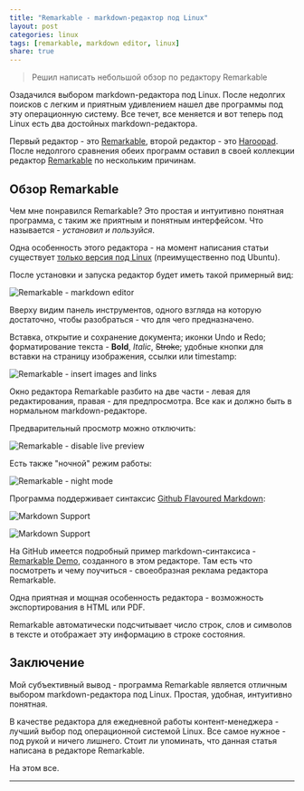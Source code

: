 ```yaml
---
title: "Remarkable - markdown-редактор под Linux"
layout: post
categories: linux
tags: [remarkable, markdown editor, linux]
share: true
---
```


> Решил написать небольшой обзор по редактору Remarkable

Озадачился выбором markdown-редактора под Linux. После недолгих поисков с легким и приятным удивлением нашел две программы под эту операционную систему. Все течет, все меняется и вот теперь под Linux есть два достойных markdown-редактора.

Первый редактор - это [Remarkable][1], второй редактор - это [Haroopad][2]. После недолгого сравнения обеих программ оставил в своей коллекции редактор [Remarkable][1] по нескольким причинам.

## Обзор Remarkable

Чем мне понравился Remarkable? Это простая и интуитивно понятная программа, с таким же приятным и понятным интерфейсом. Что называется - *установил и пользуйся*.

Одна особенность этого редактора - на момент написания статьи существует [только версия под Linux][3] (преимущественно под Ubuntu).

После установки и запуска редактор будет иметь такой примерный вид:

![Remarkable - markdown editor]({{site.url}}/images/uploads/2015/04/remarkable_example_text.png "Remarkable - markdown editor")

Вверху видим панель инструментов, одного взгляда на которую достаточно, чтобы разобраться - что для чего предназначено.

Вставка, открытие и сохранение документа; иконки Undo и Redo; форматирование текста - **Bold**, *Italic*, ~~Stroke~~; удобные кнопки для вставки на страницу изображения, ссылки или timestamp:

![Remarkable - insert images and links]({{site.url}}/images/uploads/2015/04/remarkable_links_images.png "Remarkable - insert images and links")

Окно редактора Remarkable разбито на две части - левая для редактирования, правая - для предпросмотра. Все как и должно быть в нормальном markdown-редакторе.

Предварительный просмотр можно отключить:

![Remarkable - disable live preview]({{site.url}}/images/uploads/2015/04/remarkable_disable_live_preview.png "Remarkable - disable live preview")

Есть также "ночной" режим работы:

![Remarkable - night mode]({{site.url}}/images/uploads/2015/04/remarkable_nightmode.png "Remarkable - night mode")

Программа поддерживает синтаксис [Github Flavoured Markdown][4]:

![Markdown Support]({{site.url}}/images/uploads/2015/04/remarkable_markdown.png "Markdown Support")

![Markdown Support]({{site.url}}/images/uploads/2015/04/remarkable_markdown_support.png "Markdown Support")

На GitHub имеется подробный пример markdown-синтаксиса - [Remarkable Demo][5], созданного в этом редакторе. Там есть что посмотреть и чему поучиться - своеобразная реклама редактора Remarkable.

Одна приятная и мощная особенность редактора - возможность экспортирования в HTML или PDF.

Remarkable автоматически подсчитывает число строк, слов и символов в тексте и отображает эту информацию в строке состояния.

## Заключение

Мой субъективный вывод - программа Remarkable является отличным выбором markdown-редактора под Linux. Простая, удобная, интуитивно понятная.

В качестве редактора для ежедневной работы контент-менеджера - лучший выбор под операционной системой Linux. Все самое нужное - под рукой и ничего лишнего. Стоит ли упоминать, что данная статья написана в редакторе Remarkable.

На этом все.

---
[1]: http://remarkableapp.net/ "Remarkable"
[2]: http://pad.haroopress.com/user.html "Haroopad"
[3]: http://remarkableapp.net/download.html "Download Remarkable"
[4]: https://help.github.com/articles/github-flavored-markdown/ "Github Flavoured Markdown"
[5]: http://jonschlinkert.github.io/remarkable/demo/ "Remarkable Demo"
